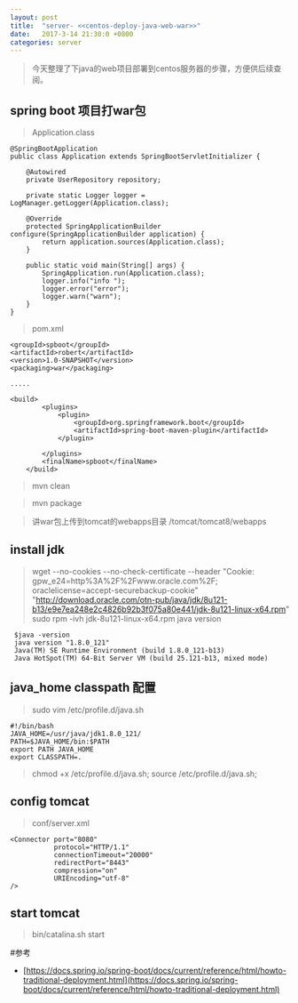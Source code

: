 ```yaml
---
layout: post
title:  "server- <<centos-deploy-java-web-war>>"
date:   2017-3-14 21:30:0 +0800
categories: server
---
```


>今天整理了下java的web项目部署到centos服务器的步骤，方便供后续查阅。

## spring boot 项目打war包 
>Application.class

    @SpringBootApplication
    public class Application extends SpringBootServletInitializer {

        @Autowired
        private UserRepository repository;
        
        private static Logger logger = LogManager.getLogger(Application.class);
    
        @Override
        protected SpringApplicationBuilder configure(SpringApplicationBuilder application) {
            return application.sources(Application.class);
        }
    
        public static void main(String[] args) {
            SpringApplication.run(Application.class);
            logger.info("info ");
            logger.error("error");
            logger.warn("warn");
        }
    }

>pom.xml
    
    <groupId>spboot</groupId>
    <artifactId>robert</artifactId>
    <version>1.0-SNAPSHOT</version>
    <packaging>war</packaging>
    
    .....
    
    <build>
            <plugins>
                <plugin>
                    <groupId>org.springframework.boot</groupId>
                    <artifactId>spring-boot-maven-plugin</artifactId>
                </plugin>
    
            </plugins>
            <finalName>spboot</finalName>
        </build>

>mvn clean

>mvn package

>讲war包上传到tomcat的webapps目录 /tomcat/tomcat8/webapps

## install jdk
>wget --no-cookies --no-check-certificate --header 
"Cookie: gpw_e24=http%3A%2F%2Fwww.oracle.com%2F; oraclelicense=accept-securebackup-cookie" 
"http://download.oracle.com/otn-pub/java/jdk/8u121-b13/e9e7ea248e2c4826b92b3f075a80e441/jdk-8u121-linux-x64.rpm"
>sudo rpm -ivh jdk-8u121-linux-x64.rpm
>java version

     $java -version
     java version "1.8.0_121"
     Java(TM) SE Runtime Environment (build 1.8.0_121-b13)
     Java HotSpot(TM) 64-Bit Server VM (build 25.121-b13, mixed mode)

## java_home classpath 配置
>sudo vim /etc/profile.d/java.sh
    
    #!/bin/bash
    JAVA_HOME=/usr/java/jdk1.8.0_121/
    PATH=$JAVA_HOME/bin:$PATH
    export PATH JAVA_HOME
    export CLASSPATH=.

>chmod +x /etc/profile.d/java.sh; 
>source /etc/profile.d/java.sh;


## config tomcat
>conf/server.xml
 
    <Connector port="8080"
               protocol="HTTP/1.1"
               connectionTimeout="20000"
               redirectPort="8443"
               compression="on"
               URIEncoding="utf-8"
    />

## start tomcat
>bin/catalina.sh start

#参考

* [https://docs.spring.io/spring-boot/docs/current/reference/html/howto-traditional-deployment.html](https://docs.spring.io/spring-boot/docs/current/reference/html/howto-traditional-deployment.html)